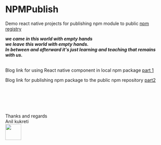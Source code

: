 # NPMPublish

Demo react native projects for publishing npm module to public <a href="https://www.npmjs.com/">npm registry</a> 

<b><i>we came in this world with empty hands</i></b><br>
<b><i>we leave this world with empty hands.</i></b><br>
<b><i>In between and afterward it's just learning and teaching that remains with us.</i></b><br><br>

Blog link for using React native component in local npm package <a href="http://relsellglobal.in/technical-blogs/using-react-native-component-in-local-npm-package/">part 1</a> 

Blog link for publishing npm package to the public npm repository <a href="http://relsellglobal.in/react-native-development/publishing-an-npm-package-to-npm-registry/">part2<a>


<br><br><br><br>

Thanks and regards<br>
Anil kukreti<br>
<img src="https://www.gravatar.com/avatar/c8e7249b3e2c620c954cc7734ffbc7ef" width="50" height="50" />
